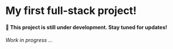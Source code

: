 # My first full-stack project!
#### 🚧 This project is still under development. Stay tuned for updates!
*Work in progress ...*

